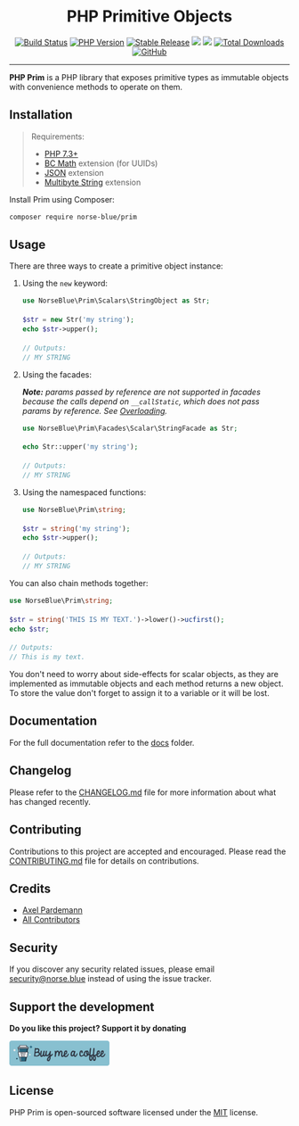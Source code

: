 <div align="center">
  <h1>PHP Primitive Objects</h1>
  <p align="center"> 
    <a href="https://circleci.com/gh/norse-blue/php-prim/tree/master"><img alt="Build Status" src="https://img.shields.io/circleci/project/github/norse-blue/php-prim/master.svg?color=%23a3be8c&style=popout-square"></a>
    <a href="https://php.net/releases"><img alt="PHP Version" src="https://img.shields.io/packagist/php-v/norse-blue/prim.svg?color=%23b48ead&style=popout-square"></a>
    <a href="https://packagist.org/packages/norse-blue/prim"><img alt="Stable Release" src="https://img.shields.io/packagist/v/norse-blue/prim.svg?color=%235e81ac&style=popout-square"></a>
    <a href="https://codeclimate.com/github/norse-blue/php-prim/maintainability"><img src="https://api.codeclimate.com/v1/badges/51195ec3a47a8b071381/maintainability" /></a>
    <a href="https://codeclimate.com/github/norse-blue/php-prim/test_coverage"><img src="https://api.codeclimate.com/v1/badges/51195ec3a47a8b071381/test_coverage" /></a>
    <a href="https://packagist.org/packages/norse-blue/prim"><img alt="Total Downloads" src="https://img.shields.io/packagist/dt/norse-blue/prim.svg?color=%235e81ac&style=popout-square"></a>
    <a href="https://packagist.org/packages/norse-blue/prim"><img alt="GitHub" src="https://img.shields.io/github/license/norse-blue/php-prim.svg?color=%235e81ac&style=popout-square"></a>
  </p>
</div>
<hr>

**PHP Prim** is a PHP library that exposes primitive types as immutable objects with convenience methods to operate on them.

## Installation

>Requirements:
>- [PHP 7.3+](https://php.net/releases)
>- [BC Math](https://www.php.net/manual/book.bc.php) extension (for UUIDs)
>- [JSON](https://www.php.net/manual/book.json.php) extension
>- [Multibyte String](https://www.php.net/manual/book.mbstring.php) extension

Install Prim using Composer:

```bash
composer require norse-blue/prim
```

## Usage

There are three ways to create a primitive object instance:

1. Using the `new` keyword:

    ```php
    use NorseBlue\Prim\Scalars\StringObject as Str;
    
    $str = new Str('my string');
    echo $str->upper();
    
    // Outputs:
    // MY STRING
    ```
    
2. Using the facades:

    _**Note:** params passed by reference are not supported in facades because the calls depend on `__callStatic`,
        which does not pass params by reference. See [Overloading][php_overloading_url]._
    
    ```php
    use NorseBlue\Prim\Facades\Scalar\StringFacade as Str;
    
    echo Str::upper('my string');
    
    // Outputs:
    // MY STRING
    ```
    
3. Using the namespaced functions:
    
    ```php
    use NorseBlue\Prim\string;
    
    $str = string('my string');
    echo $str->upper();
    
    // Outputs:
    // MY STRING
    ```

You can also chain methods together:

```php
use NorseBlue\Prim\string;

$str = string('THIS IS MY TEXT.')->lower()->ucfirst();
echo $str;

// Outputs:
// This is my text.
```

You don't need to worry about side-effects for scalar objects, as they are implemented as immutable objects and each method returns
a new object. To store the value don't forget to assign it to a variable or it will be lost.

## Documentation

For the full documentation refer to the [docs](docs) folder.

## Changelog

Please refer to the [CHANGELOG.md](CHANGELOG.md) file for more information about what has changed recently.

## Contributing

Contributions to this project are accepted and encouraged. Please read the [CONTRIBUTING.md](.github/CONTRIBUTING.md)
file for details on contributions.

## Credits

- [Axel Pardemann](https://github.com/axelitus)
- [All Contributors](../../contributors)

## Security

If you discover any security related issues, please email [security@norse.blue](mailto:security@norse.blue) instead
of using the issue tracker.

## Support the development

**Do you like this project? Support it by donating**

<a href="https://www.buymeacoffee.com/axelitus">
    <img src=".assets/buy-me-a-coffee.svg" width="180" alt="Buy me a coffee" />
</a>

## License

PHP Prim is open-sourced software licensed under the [MIT](LICENSE.md) license.

[php_overloading_url]: https://www.php.net/manual/en/language.oop5.overloading.php
